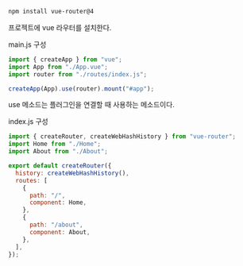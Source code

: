 ```bash
npm install vue-router@4
```

프로젝트에 vue 라우터를 설치한다.

main.js 구성

```js
import { createApp } from "vue";
import App from "./App.vue";
import router from "./routes/index.js";

createApp(App).use(router).mount("#app");
```

use 메소드는 플러그인을 연결할 때 사용하는 메소드이다.

index.js 구성

```js
import { createRouter, createWebHashHistory } from "vue-router";
import Home from "./Home";
import About from "./About";

export default createRouter({
  history: createWebHashHistory(),
  routes: [
    {
      path: "/",
      component: Home,
    },
    {
      path: "/about",
      component: About,
    },
  ],
});
```
